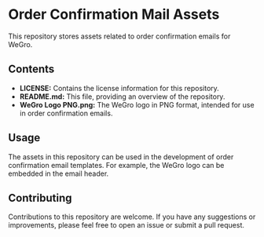 # Order Confirmation Mail Assets

This repository stores assets related to order confirmation emails for WeGro.

## Contents

*   **LICENSE:** Contains the license information for this repository.
*   **README.md:** This file, providing an overview of the repository.
*   **WeGro Logo PNG.png:** The WeGro logo in PNG format, intended for use in order confirmation emails.

## Usage

The assets in this repository can be used in the development of order confirmation email templates. For example, the WeGro logo can be embedded in the email header.

## Contributing

Contributions to this repository are welcome. If you have any suggestions or improvements, please feel free to open an issue or submit a pull request.
